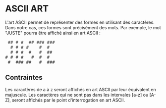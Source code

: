# ASCII ART

L'art ASCII permet de représenter des formes en utilisant des caractères. Dans notre cas, ces formes sont précisément des mots. Par exemple, le mot "JUSTE" pourra être affiché ainsi en art ASCII :

<pre>
 ## # #  ## ### ### 
  # # # #    #  #
  # # #  #   #  ##
# # # #   #  #  #
 #  ### ##   #  ###
</pre>

## Contraintes

Les caractères de a à z seront affichés en art ASCII par leur équivalent en majuscule.
Les caractères qui ne sont pas dans les intervales [a-z] ou [A-Z], seront affichés par le point d'interrogation en art ASCII.